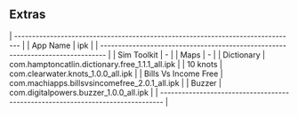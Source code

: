 ## Extras ##

   | ------------------------------------------------------------------------------- |
   | App Name              | ipk                                                     |
   | ------------------------------------------------------------------------------- |
   | Sim Toolkit           | -                                                       |
   | Maps                  | -                                                       |
   | Dictionary            | com.hamptoncatlin.dictionary.free_1.1.1_all.ipk         |
   | 10 knots              | com.clearwater.knots_1.0.0_all.ipk                      |
   | Bills Vs Income Free  | com.machiapps.billsvsincomefree_2.0.1_all.ipk           |
   | Buzzer                | com.digitalpowers.buzzer_1.0.0_all.ipk                  |
   | ------------------------------------------------------------------------------- |
